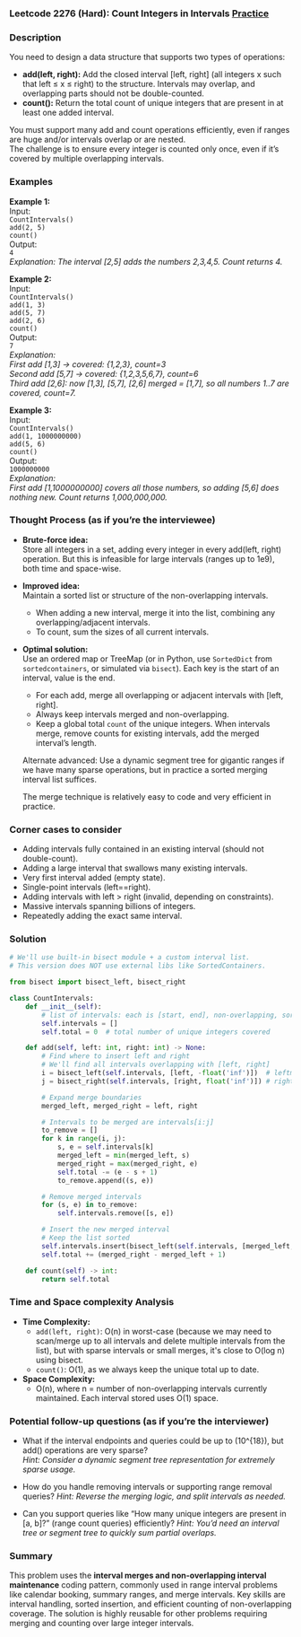 ### Leetcode 2276 (Hard): Count Integers in Intervals [Practice](https://leetcode.com/problems/count-integers-in-intervals)

### Description  
You need to design a data structure that supports two types of operations:
- **add(left, right):** Add the closed interval [left, right] (all integers x such that left ≤ x ≤ right) to the structure. Intervals may overlap, and overlapping parts should not be double-counted.
- **count():** Return the total count of unique integers that are present in at least one added interval.

You must support many add and count operations efficiently, even if ranges are huge and/or intervals overlap or are nested.  
The challenge is to ensure every integer is counted only once, even if it’s covered by multiple overlapping intervals.

### Examples  

**Example 1:**  
Input:  
`CountIntervals()`  
`add(2, 5)`  
`count()`  
Output:  
`4`  
*Explanation: The interval [2,5] adds the numbers 2,3,4,5. Count returns 4.*

**Example 2:**  
Input:  
`CountIntervals()`  
`add(1, 3)`  
`add(5, 7)`  
`add(2, 6)`  
`count()`  
Output:  
`7`  
*Explanation:  
First add [1,3] → covered: {1,2,3}, count=3  
Second add [5,7] → covered: {1,2,3,5,6,7}, count=6  
Third add [2,6]: now [1,3], [5,7], [2,6] merged = [1,7], so all numbers 1..7 are covered, count=7.*

**Example 3:**  
Input:  
`CountIntervals()`  
`add(1, 1000000000)`  
`add(5, 6)`  
`count()`  
Output:  
`1000000000`  
*Explanation:  
First add [1,1000000000] covers all those numbers, so adding [5,6] does nothing new. Count returns 1,000,000,000.*

### Thought Process (as if you’re the interviewee)  

- **Brute-force idea:**  
  Store all integers in a set, adding every integer in every add(left, right) operation. But this is infeasible for large intervals (ranges up to 1e9), both time and space-wise.

- **Improved idea:**  
  Maintain a sorted list or structure of the non-overlapping intervals.  
  - When adding a new interval, merge it into the list, combining any overlapping/adjacent intervals.
  - To count, sum the sizes of all current intervals.

- **Optimal solution:**  
  Use an ordered map or TreeMap (or in Python, use `SortedDict` from `sortedcontainers`, or simulated via `bisect`). Each key is the start of an interval, value is the end.  
    - For each add, merge all overlapping or adjacent intervals with [left, right].
    - Always keep intervals merged and non-overlapping.
    - Keep a global total `count` of the unique integers. When intervals merge, remove counts for existing intervals, add the merged interval’s length.

  Alternate advanced: Use a dynamic segment tree for gigantic ranges if we have many sparse operations, but in practice a sorted merging interval list suffices.

  The merge technique is relatively easy to code and very efficient in practice.

### Corner cases to consider  
- Adding intervals fully contained in an existing interval (should not double-count).
- Adding a large interval that swallows many existing intervals.
- Very first interval added (empty state).
- Single-point intervals (left==right).
- Adding intervals with left > right (invalid, depending on constraints).
- Massive intervals spanning billions of integers.
- Repeatedly adding the exact same interval.

### Solution

```python
# We'll use built-in bisect module + a custom interval list.
# This version does NOT use external libs like SortedContainers.

from bisect import bisect_left, bisect_right

class CountIntervals:
    def __init__(self):
        # list of intervals: each is [start, end], non-overlapping, sorted by start
        self.intervals = []
        self.total = 0  # total number of unique integers covered

    def add(self, left: int, right: int) -> None:
        # Find where to insert left and right
        # We'll find all intervals overlapping with [left, right]
        i = bisect_left(self.intervals, [left, -float('inf')])  # leftmost interval ending after left
        j = bisect_right(self.intervals, [right, float('inf')]) # rightmost interval starting before right

        # Expand merge boundaries
        merged_left, merged_right = left, right

        # Intervals to be merged are intervals[i:j]
        to_remove = []
        for k in range(i, j):
            s, e = self.intervals[k]
            merged_left = min(merged_left, s)
            merged_right = max(merged_right, e)
            self.total -= (e - s + 1)
            to_remove.append((s, e))

        # Remove merged intervals
        for (s, e) in to_remove:
            self.intervals.remove([s, e])

        # Insert the new merged interval
        # Keep the list sorted
        self.intervals.insert(bisect_left(self.intervals, [merged_left, merged_right]), [merged_left, merged_right])
        self.total += (merged_right - merged_left + 1)

    def count(self) -> int:
        return self.total
```

### Time and Space complexity Analysis  

- **Time Complexity:**
  - `add(left, right)`: O(n) in worst-case (because we may need to scan/merge up to all intervals and delete multiple intervals from the list), but with sparse intervals or small merges, it's close to O(log n) using bisect.
  - `count()`: O(1), as we always keep the unique total up to date.
- **Space Complexity:**
  - O(n), where n = number of non-overlapping intervals currently maintained. Each interval stored uses O(1) space.

### Potential follow-up questions (as if you’re the interviewer)  

- What if the interval endpoints and queries could be up to \(10^{18}\), but add() operations are very sparse?  
  *Hint: Consider a dynamic segment tree representation for extremely sparse usage.*

- How do you handle removing intervals or supporting range removal queries?
  *Hint: Reverse the merging logic, and split intervals as needed.*

- Can you support queries like “How many unique integers are present in [a, b]?” (range count queries) efficiently?
  *Hint: You’d need an interval tree or segment tree to quickly sum partial overlaps.*

### Summary
This problem uses the **interval merges and non-overlapping interval maintenance** coding pattern, commonly used in range interval problems like calendar booking, summary ranges, and merge intervals. Key skills are interval handling, sorted insertion, and efficient counting of non-overlapping coverage. The solution is highly reusable for other problems requiring merging and counting over large integer intervals.